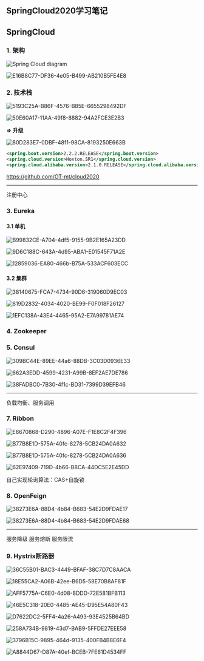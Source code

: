 ## SpringCloud2020学习笔记

## SpringCloud

### 1. 架构

![Spring Cloud diagram](https://spring.io/images/cloud-diagram-1a4cad7294b4452864b5ff57175dd983.svg)

![E16B8C77-DF36-4e05-B499-AB210B5FE4E8](https://user-images.githubusercontent.com/34562805/95718420-0189ad00-0ca1-11eb-8ae5-0be7b868a1a3.png)

### 2. 技术栈

![5193C25A-B86F-4576-B85E-6655298492DF](https://user-images.githubusercontent.com/34562805/95718543-3138b500-0ca1-11eb-933a-cbfb2851f12c.png)

![50E60A17-11AA-49f8-8882-94A2FCE3E2B3](https://user-images.githubusercontent.com/34562805/95718668-575e5500-0ca1-11eb-921f-13b76f82f2fa.png)

**=> 升级**

![80D283E7-0DBF-48f1-98CA-8193250E663B](https://user-images.githubusercontent.com/34562805/95718767-7ceb5e80-0ca1-11eb-9dce-02ef8d716fff.png)

``````xml
<spring.boot.version>2.2.2.RELEASE</spring.boot.version>
<spring.cloud.version>Hoxton.SR1</spring.cloud.version>
<spring.cloud.alibaba.version>2.1.0.RELEASE</spring.cloud.alibaba.version>
``````

https://github.com/OT-mt/cloud2020

***

注册中心

### 3. Eureka

#### 3.1 单机

![B99832CE-A704-4df5-9155-9B2E165A23DD](https://user-images.githubusercontent.com/34562805/95720635-14ea4780-0ca4-11eb-9c13-aed9a0c03204.png)

![9D6C188C-643A-4d95-ABA1-E01545F71A2E](https://user-images.githubusercontent.com/34562805/95720685-229fcd00-0ca4-11eb-8a52-d58a2e53f535.png)

![12859036-EA80-466b-B75A-533ACF603ECC](https://user-images.githubusercontent.com/34562805/95720718-2f242580-0ca4-11eb-97f6-969c8cb92acc.png)

#### 3.2 集群

![38140675-FCA7-4734-90D6-319060D9EC03](https://user-images.githubusercontent.com/34562805/95729125-fccbf580-0cae-11eb-9ace-ef3093f35c21.png)

![819D2832-4034-4020-BE99-F0F018F26127](https://user-images.githubusercontent.com/34562805/95729205-1ff6a500-0caf-11eb-856e-ba4d212024e5.png)

![1EFC138A-43E4-4465-95A2-E7A99781AE74](https://user-images.githubusercontent.com/34562805/95730014-46691000-0cb0-11eb-97b3-8665d138fdd9.png)

### 4. Zookeeper

### 5. Consul

![309BC44E-89EE-44a6-88DB-3C03D0936E33](https://user-images.githubusercontent.com/34562805/95822484-98686f00-0d5e-11eb-9417-0a556c155a0e.png)

![662A3EDD-4599-4231-A99B-8EF2AE7DE786](https://user-images.githubusercontent.com/34562805/95822533-b0d88980-0d5e-11eb-9457-9c271f2ceb91.png)

![38FADBC0-7B30-4f1c-BD31-7399D39EFB46](https://user-images.githubusercontent.com/34562805/95822560-bcc44b80-0d5e-11eb-9d2f-ea74b30cd395.png)



***

负载均衡、服务调用

### 7. Ribbon

![E8670868-D290-4896-A07E-F1E8C2F4F396](https://user-images.githubusercontent.com/34562805/95822591-cbaafe00-0d5e-11eb-8802-dcb4862b2d70.png)

![B77B8E1D-575A-40fc-8278-5CB24DA0A632](https://user-images.githubusercontent.com/34562805/95828852-0e250880-0d68-11eb-9453-420307ed2944.png)

![B77B8E1D-575A-40fc-8278-5CB24DA0A636](https://user-images.githubusercontent.com/34562805/95828901-2137d880-0d68-11eb-83d9-cc399e50f530.png)

![62E97409-719D-4b66-B8CA-44DC5E2E45DD](https://user-images.githubusercontent.com/34562805/95829040-4f1d1d00-0d68-11eb-8dd8-82af8cc7a034.png)

自己实现轮询算法：CAS+自旋锁

### 8. OpenFeign

![38273E6A-88D4-4b84-B683-54E2D9FDAE17](https://user-images.githubusercontent.com/34562805/95841017-74655780-0d77-11eb-953f-b442310361e1.png)

![38273E6A-88D4-4b84-B683-54E2D9FDAE68](https://user-images.githubusercontent.com/34562805/95841060-81824680-0d77-11eb-923a-422eae4825e4.png)

***

服务降级 服务熔断 服务限流

### 9. Hystrix断路器

![36C55B01-BAC3-4449-BFAF-38C7D7C8AACA](https://user-images.githubusercontent.com/34562805/95948141-9536b700-0e22-11eb-8dc7-cc81893ffbcd.png)

![18E55CA2-A06B-42ee-B6D5-58E70B8AF81F](https://user-images.githubusercontent.com/34562805/95948176-a8e21d80-0e22-11eb-9f47-c94d0bac2765.png)

![AFF5775A-C6E0-4d08-8DDD-72E581BFB113](https://user-images.githubusercontent.com/34562805/95948214-ba2b2a00-0e22-11eb-941c-228be5c52ac1.png)

![46E5C318-20E0-4485-AE45-D95E54A80F43](https://user-images.githubusercontent.com/34562805/95948234-c3b49200-0e22-11eb-829c-7ff9ffd02962.png)

![D7622DC2-5FF4-4a26-A493-93E4525B64BD](https://user-images.githubusercontent.com/34562805/95948263-d038ea80-0e22-11eb-8cd6-8a03e925dc4f.png)

![258A734B-9819-43d7-BAB9-5FFDE27EEE58](https://user-images.githubusercontent.com/34562805/95948293-e0e96080-0e22-11eb-9bd3-0721c2c7363f.png)

![3796B15C-9895-464d-9135-400FB4B8E6F4](https://user-images.githubusercontent.com/34562805/95948315-eb0b5f00-0e22-11eb-80a1-b1fd2cba1349.png)

![A8844D67-D87A-40ef-BCEB-7FE61D4534FF](https://user-images.githubusercontent.com/34562805/95972493-18690480-0e45-11eb-8870-0833a87baf1e.png)





